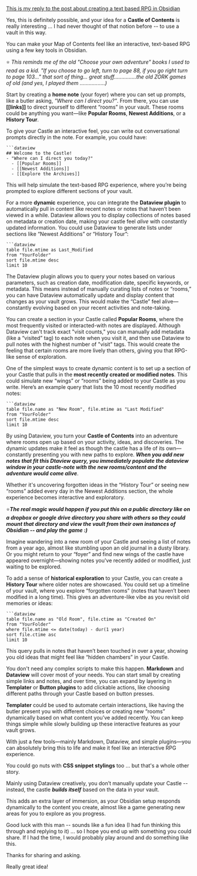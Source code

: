 [This is my reply to the post about creating a text based RPG in Obsidian](https://www.reddit.com/r/ObsidianMD/comments/1fh0ov4/hello_i_have_a_question_about_setting_up_a_map_of/)

Yes, this is definitely possible, and your idea for a **Castle of Contents** is really interesting ... I had never thought of that notion before -- to use a vault in this way.

You can make your Map of Contents feel like an interactive, text-based RPG using a few key tools in Obsidian.

⭐ _This reminds me of the old "Choose your own adventure" books I used to read as a kid. "If you choose to go left, turn to page 88, if you go right turn to page 103..." that sort of thing... great stuff...............the old ZORK games of old (and yes, I played them .................)_

Start by creating a **home note** (your foyer) where you can set up prompts, like a butler asking, _"Where can I direct you?"_. From there, you can use **[[links]]** to direct yourself to different “rooms” in your vault. These rooms could be anything you want—like **Popular Rooms**, **Newest Additions**, or a **History Tour**.

To give your Castle an interactive feel, you can write out conversational prompts directly in the note. For example, you could have:

```
```dataview
## Welcome to the Castle!
- "Where can I direct you today?"
  - [[Popular Rooms]]
  - [[Newest Additions]]
  - [[Explore the Archives]]
```

This will help simulate the text-based RPG experience, where you’re being prompted to explore different sections of your vault.

For a more **dynamic** experience, you can integrate the **Dataview plugin** to automatically pull in content like recent notes or notes that haven’t been viewed in a while. Dataview allows you to display collections of notes based on metadata or creation date, making your castle feel _alive_ with constantly updated information. You could use Dataview to generate lists under sections like “Newest Additions” or “History Tour”:

```
```dataview
table file.mtime as Last_Modified
from "YourFolder"
sort file.mtime desc
limit 10
```

The Dataview plugin allows you to query your notes based on various parameters, such as creation date, modification date, specific keywords, or metadata. This means instead of manually curating lists of notes or “rooms,” you can have Dataview automatically update and display content that changes as your vault grows. This would make the “Castle” feel alive—constantly evolving based on your recent activities and note-taking.

You can create a section in your Castle called **Popular Rooms**, where the most frequently visited or interacted-with notes are displayed. Although Dataview can't track exact "visit counts," you can manually add metadata (like a “visited” tag) to each note when you visit it, and then use Dataview to pull notes with the highest number of "visit" tags. This would create the feeling that certain rooms are more lively than others, giving you that RPG-like sense of exploration.

One of the simplest ways to create dynamic content is to set up a section of your Castle that pulls in the **most recently created or modified notes**. This could simulate new “wings” or “rooms” being added to your Castle as you write. Here’s an example query that lists the 10 most recently modified notes:

```
```dataview
table file.name as "New Room", file.mtime as "Last Modified"
from "YourFolder"
sort file.mtime desc
limit 10
```

By using Dataview, you turn your **Castle of Contents** into an adventure where rooms open up based on your activity, ideas, and discoveries. The dynamic updates make it feel as though the castle has a life of its own—constantly presenting you with new paths to explore. ***When you add new notes that fit this Dtaview query, you immediately populate the dataview window in your castle-note with the new rooms/content and the adventure would come alive***.

Whether it's uncovering forgotten ideas in the “History Tour” or seeing new “rooms” added every day in the Newest Additions section, the whole experience becomes interactive and exploratory.

⭐***The real magic would happen if you put this on a public directory like on a dropbox or google drive directory you share with others so they could mount that directory and view the vault from their own instances of Obsidian -- and play the game :)***

Imagine wandering into a new room of your Castle and seeing a list of notes from a year ago, almost like stumbling upon an old journal in a dusty library. Or you might return to your “foyer” and find new wings of the castle have appeared overnight—showing notes you've recently added or modified, just waiting to be explored.

To add a sense of **historical exploration** to your Castle, you can create a **History Tour** where older notes are showcased. You could set up a timeline of your vault, where you explore “forgotten rooms” (notes that haven’t been modified in a long time). This gives an adventure-like vibe as you revisit old memories or ideas:

```
```dataview
table file.name as "Old Room", file.ctime as "Created On"
from "YourFolder"
where file.mtime <= date(today) - dur(1 year)
sort file.ctime asc
limit 10
```

This query pulls in notes that haven’t been touched in over a year, showing you old ideas that might feel like “hidden chambers” in your Castle.

You don't need any complex scripts to make this happen. **Markdown** and **Dataview** will cover most of your needs. You can start small by creating simple links and notes, and over time, you can expand by layering in **Templater** or **Button plugins** to add clickable actions, like choosing different paths through your Castle based on button presses.

**Templater** could be used to automate certain interactions, like having the butler present you with different choices or creating new “rooms” dynamically based on what content you’ve added recently. You can keep things simple while slowly building up these interactive features as your vault grows.

With just a few tools—mainly Markdown, Dataview, and simple plugins—you can absolutely bring this to life and make it feel like an interactive RPG experience.

You could go nuts with **CSS snippet stylings** too ... but that's a whole other story.

Mainly using Dataview creatively, you don’t manually update your Castle -- instead, the castle **_builds itself_** based on the data in your vault.

This adds an extra layer of immersion, as your Obsidian setup responds dynamically to the content you create, almost like a game generating new areas for you to explore as you progress.

Good luck with this man -- sounds like a fun idea (I had fun thinking this through and replying to it) ... so I hope you end up with something you could share. If I had the time, I would probably play around and do something like this.

Thanks for sharing and asking.

Really great idea!
